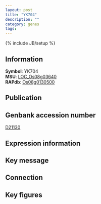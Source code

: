 ```yaml
---
layout: post
title: "YK704"
description: ""
category: genes
tags: 
---
```

{% include JB/setup %}

## Information
__Symbol__: YK704  
__MSU__: [LOC_Os08g03640](http://rice.plantbiology.msu.edu/cgi-bin/ORF_infopage.cgi?orf=LOC_Os08g03640)  
__RAPdb__: [Os08g0130500](http://rapdb.dna.affrc.go.jp/viewer/gbrowse_details/irgsp1?name=Os08g0130500)  

## Publication

## Genbank accession number
[D21130](http://www.ncbi.nlm.nih.gov/nuccore/D21130)

## Expression information

## Key message

## Connection

## Key figures


